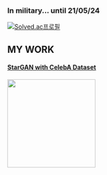 ### In military... until 21/05/24

[![Solved.ac프로필](http://mazassumnida.wtf/api/v2/generate_badge?boj=99edward)](https://solved.ac/99edward)

## MY WORK  
#### [StarGAN with CelebA Dataset](https://github.com/kimjy99/stargan-celeba)
<img src='https://github.com/kimjy99/stargan-celeba/blob/main/images/test3.gif' align='center' width='200px'/>
